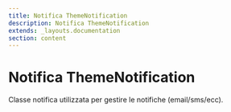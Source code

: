 ```yaml
---
title: Notifica ThemeNotification
description: Notifica ThemeNotification
extends: _layouts.documentation
section: content
---
```


# Notifica ThemeNotification

Classe notifica utilizzata per gestire le notifiche (email/sms/ecc).